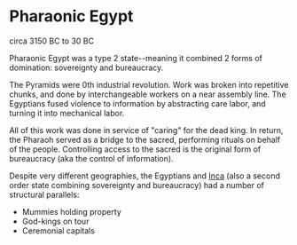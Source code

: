 # Pharaonic Egypt

circa 3150 BC to 30 BC

Pharaonic Egypt was a type 2 state--meaning it combined 2 forms of domination: sovereignty and bureaucracy.

The Pyramids were 0th industrial revolution.
Work was broken into repetitive chunks,
and done by interchangeable workers on a near assembly line.
The Egyptians fused violence to information by abstracting care labor, and turning it into mechanical labor.

All of this work was done in service of "caring" for the dead king.
In return, the Pharaoh served as a bridge to the sacred, performing rituals on behalf of the people.
Controlling access to the sacred is the original form of bureaucracy (aka the control of information).

Despite very different geographies, the Egyptians and [Inca](inca.md) (also a second order state combining sovereignty and bureaucracy) had a number of structural parallels:

- Mummies holding property
- God-kings on tour
- Ceremonial capitals

